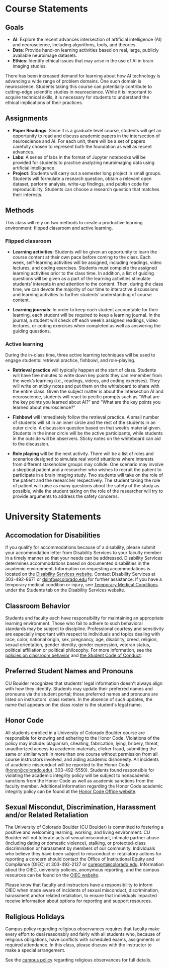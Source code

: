 # Course Statements

## Goals

* __AI__: Explore the recent advances intersection of artificial intelligence (AI) and neuroscience, including algorithms, tools, and theories.
* __Data__: Provide hand-on learning activities based on real, large, publicly available neuroimage datasets.
* __Ethics__: Identify ethical issues that may arise in the use of AI in brain imaging studies.

There has been increased demand for learning about how AI technology is advancing a wide range of problem domains. One such domain is neuroscience. Students taking this course can potentially contribute to cutting-edge scientific studies in neuroscience. While it is important to acquire technical skills, it is necessary for students to understand the ethical implications of their practices.


## Assignments

* __Paper Readings__: Since it is a graduate level course, students will get an opportunity to read and discuss academic papers in the intersection of neuroscience and AI. For each unit, there will be a set of papers carefully chosen to represent both the foundation as well as recent advances.
* __Labs__: A series of labs in the format of Jupyter notebooks will be provided for students to practice analyzing neuroimaging data using artificial intelligence.
* __Project__: Students will carry out a semester long project in small groups. Students will formulate a research question, obtain a relevant open dataset, perform analysis, write-up findings, and publish code for reproducibility. Students can choose a research question that matches their interests.

## Methods

This class will rely on two methods to create a productive learning environment: flipped classroom and active learning.

### Flipped classroom

* __Learning activities__: Students will be given an opportunity to learn the course content at their own pace before coming to the class. Each week, self-learning activities will be assigned, including readings, video lectures, and coding exercises. Students must complete the assigned learning activities prior to the class time. In addition, a list of guiding questions will be given as a part of the learning activities stimulate students’ interests in and attention to the content. Then, during the class time, we can devote the majority of our time to interactive discussions and learning activities to further students’ understanding of course content. 

* __Learning journals__: In order to keep each student accountable for their learning, each student will be required to keep a learning journal. In the journal, a student will check off each week’s assigned readings, video lectures, or coding exercises when completed as well as answering the guiding questions.

### Active learning

During the in-class time, three active learning techniques will be used to engage students: retrieval practice, fishbowl, and role-playing. 

* __Retrieval practice__ will typically happen at the start of class. Students will have five minutes to write down key points they can remember from the week’s learning (i.e., readings, videos, and coding exercises). They will write on sticky notes and put them on the whiteboard to share with the entire class. Given the subject matter is about the intersection AI and neuroscience, students will react to pecific prompts such as “What are the key points you learned about AI?” and “What are the key points you learned about neuroscience?” 

* __Fishbowl__ will immediately follow the retrieval practice. A small number of students will sit in an inner circle and the rest of the students in an outer circle. A discussion question based on that week’s material given. Students in the inner circle will be the active participants, while students in the outside will be observers. Sticky notes on the whiteboard can aid to the discussion.

* __Role playing__ will be the next activity. There will be a list of roles and scenarios designed to simulate real world situations where interests from different stakeholder groups may collide. One scenario may involve a skeptical patient and a researcher who wishes to recruit the patient to participate in a brain imaging study. Two students will take on the role of the patient and the researcher respectively. The student taking the role of patient will raise as many questions about the safety of the study as possible, while the student taking on the role of the researcher will try to provide arguments to address the safety concerns.

# University Statements

## Accomodation for Disabilities

If you qualify for accommodations because of a disability, please submit your accommodation letter from Disability Services to your faculty member in a timely manner so that your needs can be addressed.  Disability Services determines accommodations based on documented disabilities in the academic environment.  Information on requesting accommodations is located on the [Disability Services website](https://www.colorado.edu/disabilityservices/students). Contact Disability Services at 303-492-8671 or dsinfo@colorado.edu for further assistance.  If you have a temporary medical condition or injury, see [Temporary Medical Conditions](https://www.colorado.edu/disabilityservices/students/temporary-medical-conditions) under the Students tab on the Disability Services website.

## Classroom Behavior

Students and faculty each have responsibility for maintaining an appropriate learning environment. Those who fail to adhere to such behavioral standards may be subject to discipline. Professional courtesy and sensitivity are especially important with respect to individuals and topics dealing with race, color, national origin, sex, pregnancy, age, disability, creed, religion, sexual orientation, gender identity, gender expression, veteran status, political affiliation or political philosophy.  For more information, see the [policies on classroom behavior](http://www.colorado.edu/policies/student-classroom-and-course-related-behavior) and [the Student Code of Conduct](http://www.colorado.edu/osccr/).


## Preferred Student Names and Pronouns

CU Boulder recognizes that students' legal information doesn't always align with how they identify. Students may update their preferred names and pronouns via the student portal; those preferred names and pronouns are listed on instructors' class rosters. In the absence of such updates, the name that appears on the class roster is the student's legal name.

## Honor Code

All students enrolled in a University of Colorado Boulder course are responsible for knowing and adhering to the Honor Code. Violations of the policy may include: plagiarism, cheating, fabrication, lying, bribery, threat, unauthorized access to academic materials, clicker fraud, submitting the same or similar work in more than one course without permission from all course instructors involved, and aiding academic dishonesty. All incidents of academic misconduct will be reported to the Honor Code (honor@colorado.edu); 303-492-5550). Students found responsible for violating the academic integrity policy will be subject to nonacademic sanctions from the Honor Code as well as academic sanctions from the faculty member. Additional information regarding the Honor Code academic integrity policy can be found at the [Honor Code Office website](https://www.colorado.edu/sccr/honor-code).


## Sexual Miscondut, Discrimination, Harassment and/or Related Retaliation 

The University of Colorado Boulder (CU Boulder) is committed to fostering a positive and welcoming learning, working, and living environment. CU Boulder will not tolerate acts of sexual misconduct, intimate partner abuse (including dating or domestic violence), stalking, or protected-class discrimination or harassment by members of our community. Individuals who believe they have been subject to misconduct or retaliatory actions for reporting a concern should contact the Office of Institutional Equity and Compliance (OIEC) at 303-492-2127 or cureport@colorado.edu. Information about the OIEC, university policies, anonymous reporting, and the campus resources can be found on the [OIEC website](https://www.colorado.edu/oiec/). 

Please know that faculty and instructors have a responsibility to inform OIEC when made aware of incidents of sexual misconduct, discrimination, harassment and/or related retaliation, to ensure that individuals impacted receive information about options for reporting and support resources.

## Religious Holidays

Campus policy regarding religious observances requires that faculty make every effort to deal reasonably and fairly with all students who, because of religious obligations, have conflicts with scheduled exams, assignments or required attendance.  In this class, please discuss with the instructor to make a special arrangement.

See the [campus policy](http://www.colorado.edu/policies/observance-religious-holidays-and-absences-classes-andor-exams) regarding religious observances for full details.